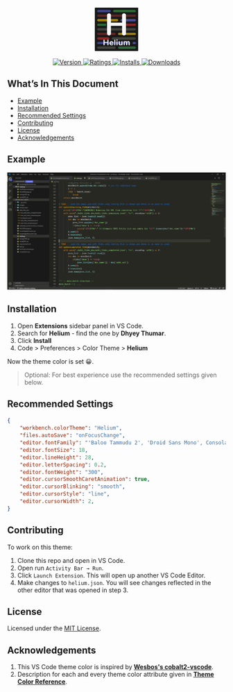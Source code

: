 <p align="center">
    <img alt="Helium" src="https://raw.githubusercontent.com/Dhyeythumar/helium-vscode/main/images/logo.png" width="100"/>
</p>
<!-- <h1 align="center">
    Helium
</h1> -->

<p align="center">
  <a href="https://marketplace.visualstudio.com/items?itemName=dhyeythumar.helium-theme">
      <img alt="Version" src="https://img.shields.io/visual-studio-marketplace/v/dhyeythumar.helium-theme?color=%23007ACC&label=visual%20studio%20marketplace&style=for-the-badge" />
  </a>
  <a href="https://marketplace.visualstudio.com/items?itemName=dhyeythumar.helium-theme">
      <img alt="Ratings" src="https://img.shields.io/visual-studio-marketplace/r/dhyeyThumar.helium-theme?color=%23007ACC&logo=Visual%20Studio%20Code&style=for-the-badge" />
  </a>
  <a href="https://marketplace.visualstudio.com/items?itemName=dhyeythumar.helium-theme">
      <img alt="Installs" src="https://img.shields.io/visual-studio-marketplace/i/dhyeythumar.helium-theme?color=%23007ACC&logo=Visual%20Studio%20Code&style=for-the-badge" />
  </a>
  <a href="https://marketplace.visualstudio.com/items?itemName=dhyeythumar.helium-theme">
      <img alt="Downloads" src="https://img.shields.io/visual-studio-marketplace/d/dhyeythumar.helium-theme?color=%23007ACC&logo=Visual%20Studio%20Code&style=for-the-badge" />
  </a>
</p>


## What’s In This Document
- [Example](#example)
- [Installation](#installation)
- [Recommended Settings](#recommended-settings)
- [Contributing](#contributing)
- [License](#license)
- [Acknowledgements](#acknowledgements)


## Example
![Preview](https://raw.githubusercontent.com/Dhyeythumar/helium-vscode/main/images/example.png)


## Installation
1. Open **Extensions** sidebar panel in VS Code.
2. Search for **Helium** - find the one by **Dhyey Thumar**.
3. Click **Install**
4. Code > Preferences > Color Theme > **Helium**

Now the theme color is set 😀.
> Optional: For best experience use the recommended settings given below.

## Recommended Settings
```json
{
    "workbench.colorTheme": "Helium",
    "files.autoSave": "onFocusChange",
    "editor.fontFamily": "'Baloo Tammudu 2', 'Droid Sans Mono', Consolas, 'Courier New'",
    "editor.fontSize": 18,
    "editor.lineHeight": 28,
    "editor.letterSpacing": 0.2,
    "editor.fontWeight": "300",
    "editor.cursorSmoothCaretAnimation": true,
    "editor.cursorBlinking": "smooth",
    "editor.cursorStyle": "line",
    "editor.cursorWidth": 2,
}
```


## Contributing
To work on this theme:
1. Clone this repo and open in VS Code.
2. Open run `Activity Bar → Run`.
3. Click `Launch Extension`. This will open up another VS Code Editor.
4. Make changes to `helium.json`. You will see changes reflected in the other editor that was opened in step 3.


## License
Licensed under the [MIT License](./LICENSE).


## Acknowledgements
1. This VS Code theme color is inspired by [**Wesbos's cobalt2-vscode**](https://github.com/wesbos/cobalt2-vscode).
2. Description for each and every theme color attribute given in [**Theme Color Reference**](https://code.visualstudio.com/api/references/theme-color).
